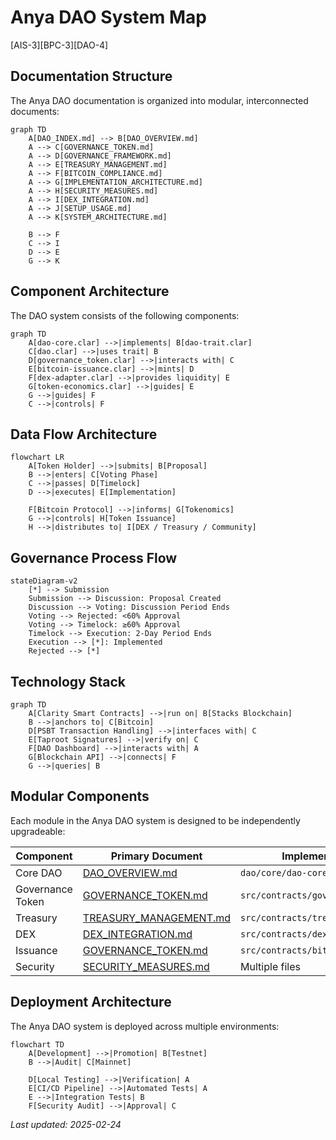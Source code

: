 <!-- markdownlint-disable MD013 line-length -->

# Anya DAO System Map

[AIS-3][BPC-3][DAO-4]

## Documentation Structure

The Anya DAO documentation is organized into modular, interconnected documents:

```mermaid
graph TD
    A[DAO_INDEX.md] --> B[DAO_OVERVIEW.md]
    A --> C[GOVERNANCE_TOKEN.md]
    A --> D[GOVERNANCE_FRAMEWORK.md]
    A --> E[TREASURY_MANAGEMENT.md]
    A --> F[BITCOIN_COMPLIANCE.md]
    A --> G[IMPLEMENTATION_ARCHITECTURE.md]
    A --> H[SECURITY_MEASURES.md]
    A --> I[DEX_INTEGRATION.md]
    A --> J[SETUP_USAGE.md]
    A --> K[SYSTEM_ARCHITECTURE.md]
    
    B --> F
    C --> I
    D --> E
    G --> K
```

## Component Architecture

The DAO system consists of the following components:

```mermaid
graph TD
    A[dao-core.clar] -->|implements| B[dao-trait.clar]
    C[dao.clar] -->|uses trait| B
    D[governance_token.clar] -->|interacts with| C
    E[bitcoin-issuance.clar] -->|mints| D
    F[dex-adapter.clar] -->|provides liquidity| E
    G[token-economics.clar] -->|guides| E
    G -->|guides| F
    C -->|controls| F
```

## Data Flow Architecture

```mermaid
flowchart LR
    A[Token Holder] -->|submits| B[Proposal]
    B -->|enters| C[Voting Phase]
    C -->|passes| D[Timelock]
    D -->|executes| E[Implementation]
    
    F[Bitcoin Protocol] -->|informs| G[Tokenomics]
    G -->|controls| H[Token Issuance]
    H -->|distributes to| I[DEX / Treasury / Community]
```

## Governance Process Flow

```mermaid
stateDiagram-v2
    [*] --> Submission
    Submission --> Discussion: Proposal Created
    Discussion --> Voting: Discussion Period Ends
    Voting --> Rejected: <60% Approval
    Voting --> Timelock: ≥60% Approval
    Timelock --> Execution: 2-Day Period Ends
    Execution --> [*]: Implemented
    Rejected --> [*]
```

## Technology Stack

```mermaid
graph TD
    A[Clarity Smart Contracts] -->|run on| B[Stacks Blockchain]
    B -->|anchors to| C[Bitcoin]
    D[PSBT Transaction Handling] -->|interfaces with| C
    E[Taproot Signatures] -->|verify on| C
    F[DAO Dashboard] -->|interacts with| A
    G[Blockchain API] -->|connects| F
    G -->|queries| B
```

## Modular Components

Each module in the Anya DAO system is designed to be independently upgradeable:

| Component | Primary Document | Implementation File |
|-----------|-----------------|---------------------|
| Core DAO | [DAO_OVERVIEW.md](DAO_OVERVIEW.md) | `dao/core/dao-core.clar` |
| Governance Token | [GOVERNANCE_TOKEN.md](GOVERNANCE_TOKEN.md) | `src/contracts/governance_token.clar` |
| Treasury | [TREASURY_MANAGEMENT.md](TREASURY_MANAGEMENT.md) | `src/contracts/treasury.clar` |
| DEX | [DEX_INTEGRATION.md](DEX_INTEGRATION.md) | `src/contracts/dex-adapter.clar` |
| Issuance | [GOVERNANCE_TOKEN.md](GOVERNANCE_TOKEN.md) | `src/contracts/bitcoin-issuance.clar` |
| Security | [SECURITY_MEASURES.md](SECURITY_MEASURES.md) | Multiple files |

## Deployment Architecture

The Anya DAO system is deployed across multiple environments:

```mermaid
flowchart TD
    A[Development] -->|Promotion| B[Testnet]
    B -->|Audit| C[Mainnet]
    
    D[Local Testing] -->|Verification| A
    E[CI/CD Pipeline] -->|Automated Tests| A
    E -->|Integration Tests| B
    F[Security Audit] -->|Approval| C
```

*Last updated: 2025-02-24*

